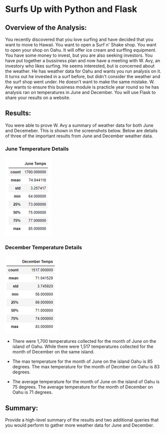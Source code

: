 # Surfs Up with Python and Flask

## Overview of the Analysis:
You recently discovered that you love surfing and have decided that you want to move to Hawaii. You want to open a Surf n' Shake shop. You want to open your shop on Oahu. It will offer ice cream and surffing equipment. You have some money to invest, but you are also seeking investors. You have put together a bussiness plan and now have a meeting with W. Avy, an investory who likes surfing. He seems interested, but is concerned about the weather. He has weather data for Oahu and wants you run analysis on it. It turns out he invested in a surf before, but didn't consider the weather and the surf shop went under. He doesn't want to make the same mistake. W. Avy wants to ensure this business module is practicle year round so he has analysis ran on temperatures in June and December. You will use Flask to share your results on a website.

## Results: 
You were able to prove W. Avy a summary of weather data for both June and Decemeber. This is shown in the screenshots below. Below are details of three of the important results from June and December weather data.

### June Temperature Details

![June Temps.png](https://github.com/AprilVilmin/surfs_up/blob/main/June%20Temps.png)  

### December Temperature Details

 ![December Temps.png](https://github.com/AprilVilmin/surfs_up/blob/main/December%20Temps.png)  


- There were 1,700 temperatures collected for the month of June on the island of Oahu. While there were 1,517 temperatures collected for the month of December on the same island.

 
- The max temperature for the month of June on the island Oahu is 85 degrees. The max temperature for the month of Decmber on Oahu is 83 degrees.


- The average temperature for the month of June on the island of Oahu is 75 degrees. The average temperature for the month of December on Oahu is 71 degrees.


## Summary: 
Provide a high-level summary of the results and two additional queries that you would perform to gather more weather data for June and December.
